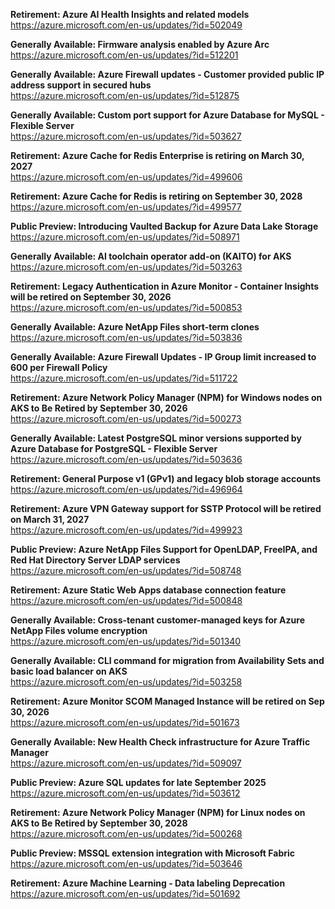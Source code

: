 **Retirement: Azure AI Health Insights and related models**  
https://azure.microsoft.com/en-us/updates/?id=502049

**Generally Available: Firmware analysis enabled by Azure Arc**  
https://azure.microsoft.com/en-us/updates/?id=512201

**Generally Available: Azure Firewall updates - Customer provided public IP address support in secured hubs**  
https://azure.microsoft.com/en-us/updates/?id=512875

**Generally Available: Custom port support for Azure Database for MySQL - Flexible Server**  
https://azure.microsoft.com/en-us/updates/?id=503627

**Retirement: Azure Cache for Redis Enterprise is retiring on March 30, 2027**  
https://azure.microsoft.com/en-us/updates/?id=499606

**Retirement: Azure Cache for Redis is retiring on September 30, 2028**  
https://azure.microsoft.com/en-us/updates/?id=499577

**Public Preview: Introducing Vaulted Backup for Azure Data Lake Storage**  
https://azure.microsoft.com/en-us/updates/?id=508971

**Generally Available: AI toolchain operator add-on (KAITO) for AKS**  
https://azure.microsoft.com/en-us/updates/?id=503263

**Retirement: Legacy Authentication in Azure Monitor - Container Insights will be retired on September 30, 2026**  
https://azure.microsoft.com/en-us/updates/?id=500853

**Generally Available: Azure NetApp Files short-term clones**  
https://azure.microsoft.com/en-us/updates/?id=503836

**Generally Available: Azure Firewall Updates - IP Group limit increased to 600 per Firewall Policy**  
https://azure.microsoft.com/en-us/updates/?id=511722

**Retirement: Azure Network Policy Manager (NPM) for Windows nodes on AKS to Be Retired by September 30, 2026**  
https://azure.microsoft.com/en-us/updates/?id=500273

**Generally Available: Latest PostgreSQL minor versions supported by Azure Database for PostgreSQL - Flexible Server**  
https://azure.microsoft.com/en-us/updates/?id=503636

**Retirement: General Purpose v1 (GPv1) and legacy blob storage accounts**  
https://azure.microsoft.com/en-us/updates/?id=496964

**Retirement: Azure VPN Gateway support for SSTP Protocol will be retired on March 31, 2027**  
https://azure.microsoft.com/en-us/updates/?id=499923

**Public Preview: Azure NetApp Files Support for OpenLDAP, FreeIPA, and Red Hat Directory Server LDAP services**  
https://azure.microsoft.com/en-us/updates/?id=508748

**Retirement: Azure Static Web Apps database connection feature**  
https://azure.microsoft.com/en-us/updates/?id=500848

**Generally Available: Cross-tenant customer-managed keys for Azure NetApp Files volume encryption**  
https://azure.microsoft.com/en-us/updates/?id=501340

**Generally Available: CLI command for migration from Availability Sets and basic load balancer on AKS**  
https://azure.microsoft.com/en-us/updates/?id=503258

**Retirement: Azure Monitor SCOM Managed Instance will be retired on Sep 30, 2026**  
https://azure.microsoft.com/en-us/updates/?id=501673

**Generally Available: New Health Check infrastructure for Azure Traffic Manager**  
https://azure.microsoft.com/en-us/updates/?id=509097

**Public Preview: Azure SQL updates for late September 2025**  
https://azure.microsoft.com/en-us/updates/?id=503612

**Retirement: Azure Network Policy Manager (NPM) for Linux nodes on AKS to Be Retired by September 30, 2028**  
https://azure.microsoft.com/en-us/updates/?id=500268

**Public Preview: MSSQL extension integration with Microsoft Fabric**  
https://azure.microsoft.com/en-us/updates/?id=503646

**Retirement: Azure Machine Learning - Data labeling Deprecation**  
https://azure.microsoft.com/en-us/updates/?id=501692